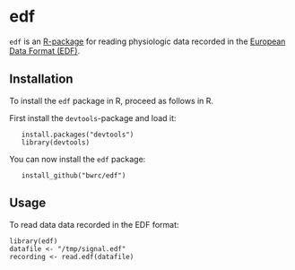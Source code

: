 edf
=======

`edf` is an [R-package](https://www.r-project.org/) for reading physiologic data recorded in the [European Data Format (EDF)](http://www.edfplus.info/).

Installation
------------
To install the `edf` package in R, proceed as follows in R.

First install the `devtools`-package and load it:
```
   install.packages("devtools")
   library(devtools)
```

You can now install the `edf` package:
```
   install_github("bwrc/edf")
```

Usage
-----
To read data data recorded in the EDF format:

```
library(edf)
datafile <- "/tmp/signal.edf"
recording <- read.edf(datafile)
```
